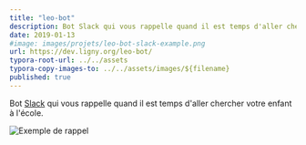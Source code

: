 ```yaml
---
title: "leo-bot"
description: Bot Slack qui vous rappelle quand il est temps d'aller chercher votre enfant à l'école.
date: 2019-01-13
#image: images/projets/leo-bot-slack-example.png
url: https://dev.ligny.org/leo-bot/
typora-root-url: ../../assets
typora-copy-images-to: ../../assets/images/${filename}
published: true
---
```

Bot [Slack](https://slack.com) qui vous rappelle quand il est temps d'aller chercher votre enfant à l'école.

![Exemple de rappel](/images/projets/leo-bot-slack-example.png)
